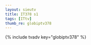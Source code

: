 ```yaml
--- 
layout: sieutv
title: IT378 s1
tags: [ITtv]
thumb_re: globiptv378
---
```

{% include tvadv key="globiptv378" %} 
